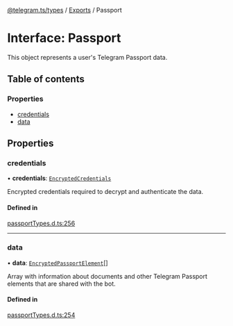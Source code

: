 [@telegram.ts/types](../README.md) / [Exports](../modules.md) / Passport

# Interface: Passport

This object represents a user's Telegram Passport data.

## Table of contents

### Properties

- [credentials](Passport.md#credentials)
- [data](Passport.md#data)

## Properties

### credentials

• **credentials**: [`EncryptedCredentials`](EncryptedCredentials.md)

Encrypted credentials required to decrypt and authenticate the data.

#### Defined in

[passportTypes.d.ts:256](https://github.com/telegramsjs/types/blob/d08200f/src/passportTypes.d.ts#L256)

___

### data

• **data**: [`EncryptedPassportElement`](EncryptedPassportElement.md)[]

Array with information about documents and other Telegram Passport elements that are shared with the bot.

#### Defined in

[passportTypes.d.ts:254](https://github.com/telegramsjs/types/blob/d08200f/src/passportTypes.d.ts#L254)
